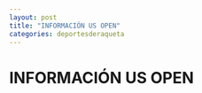 ```yaml
---
layout: post
title: "INFORMACIÓN US OPEN"
categories: deportesderaqueta
---
```


# INFORMACIÓN US OPEN
